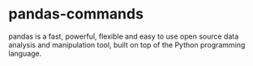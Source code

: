 # pandas-commands
pandas is a fast, powerful, flexible and easy to use open source data analysis and manipulation tool, built on top of the Python programming language.

